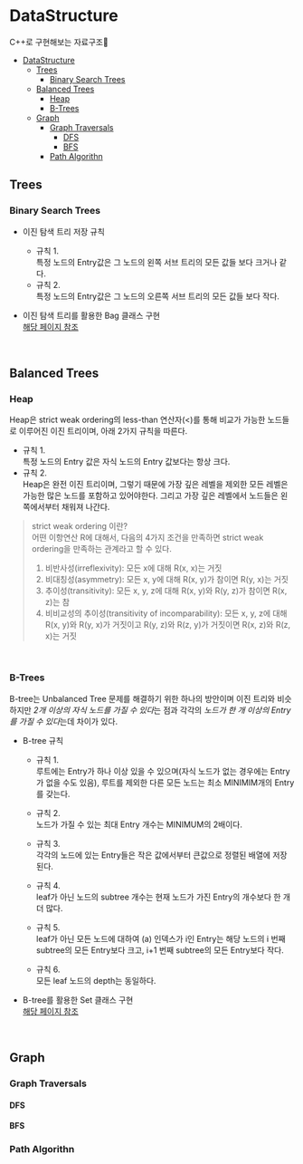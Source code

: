 # DataStructure
C++로 구현해보는 자료구조🤠

- [DataStructure](#datastructure)
  - [Trees](#trees)
    - [Binary Search Trees](#binary-search-trees)
  - [Balanced Trees](#balanced-trees)
    - [Heap](#heap)
    - [B-Trees](#b-trees)
  - [Graph](#graph)
    - [Graph Traversals](#graph-traversals)
      - [DFS](#dfs)
      - [BFS](#bfs)
    - [Path Algorithn](#path-algorithn)

## Trees
### Binary Search Trees
- 이진 탐색 트리 저장 규칙
  - 규칙 1.<br>
    특정 노드의 Entry값은 그 노드의 왼쪽 서브 트리의 모든 값들 보다 크거나 같다.
  - 규칙 2.<br>
    특정 노드의 Entry값은 그 노드의 오른쪽 서브 트리의 모든 값들 보다 작다.

- 이진 탐색 트리를 활용한 Bag 클래스 구현<br>
  [해당 페이지 참조](https://github.com/junhaeng90/DataStructure/tree/main/Bag/bag6.h)
<br>

## Balanced Trees
### Heap
Heap은 strict weak ordering의 less-than 연산자(<)를 통해 비교가 가능한 노드들로 이루어진 이진 트리이며, 아래 2가지 규칙을 따른다.
- 규칙 1.<br>
  특정 노드의 Entry 값은 자식 노드의 Entry 값보다는 항상 크다.
- 규칙 2.<br>
  Heap은 완전 이진 트리이며, 그렇기 때문에 가장 깊은 레벨을 제외한 모든 레벨은 가능한 많은 노드를 포함하고 있어야한다.
  그리고 가장 깊은 레벨에서 노드들은 왼쪽에서부터 채워져 나간다.

> strict weak ordering 이란? <br>
> 어떤 이항연산 R에 대해서, 다음의 4가지 조건을 만족하면 strict weak ordering을 만족하는 관계라고 할 수 있다. <br>
> 1. 비반사성(irreflexivity): 모든 x에 대해 R(x, x)는 거짓
> 2. 비대칭성(asymmetry): 모든 x, y에 대해 R(x, y)가 참이면 R(y, x)는 거짓
> 3. 추이성(transitivity): 모든 x, y, z에 대해 R(x, y)와 R(y, z)가 참이면 R(x, z)는 참
> 4. 비비교성의 추이성(transitivity of incomparability): 모든 x, y, z에 대해 R(x, y)와 R(y, x)가 거짓이고 R(y, z)와 R(z, y)가 거짓이면 R(x, z)와 R(z, x)는 거짓
<br>

### B-Trees
B-tree는 Unbalanced Tree 문제를 해결하기 위한 하나의 방안이며 이진 트리와 비슷하지만 *2개 이상의 자식 노드를 가질 수 있다*는 점과 각각의 *노드가 한 개 이상의 Entry를 가질 수 있다*는데 차이가 있다.

- B-tree 규칙
  - 규칙 1.<br>
    루트에는 Entry가 하나 이상 있을 수 있으며(자식 노드가 없는 경우에는 Entry가 없을 수도 있음), 루트를 제외한 다른 모든 노드는 최소 MINIMIM개의 Entry를 갖는다.

  - 규칙 2.<br>
    노드가 가질 수 있는 최대 Entry 개수는 MINIMUM의 2배이다.

  - 규칙 3.<br>
    각각의 노드에 있는 Entry들은 작은 값에서부터 큰값으로 정렬된 배열에 저장된다.

  - 규칙 4.<br>
    leaf가 아닌 노드의 subtree 개수는 현재 노드가 가진 Entry의 개수보다 한 개 더 많다.

  - 규칙 5.<br>
    leaf가 아닌 모든 노드에 대하여 (a) 인덱스가 i인 Entry는 해당 노드의 i 번째 subtree의 모든 Entry보다 크고, i+1 번째 subtree의 모든 Entry보다 작다.

  - 규칙 6.<br>
    모든 leaf 노드의 depth는 동일하다.

- B-tree를 활용한 Set 클래스 구현<br>
  [해당 페이지 참조](https://github.com/junhaeng90/DataStructure/tree/main/BalancedTrees/set.h)

<br>

## Graph

### Graph Traversals
#### DFS
#### BFS

### Path Algorithn